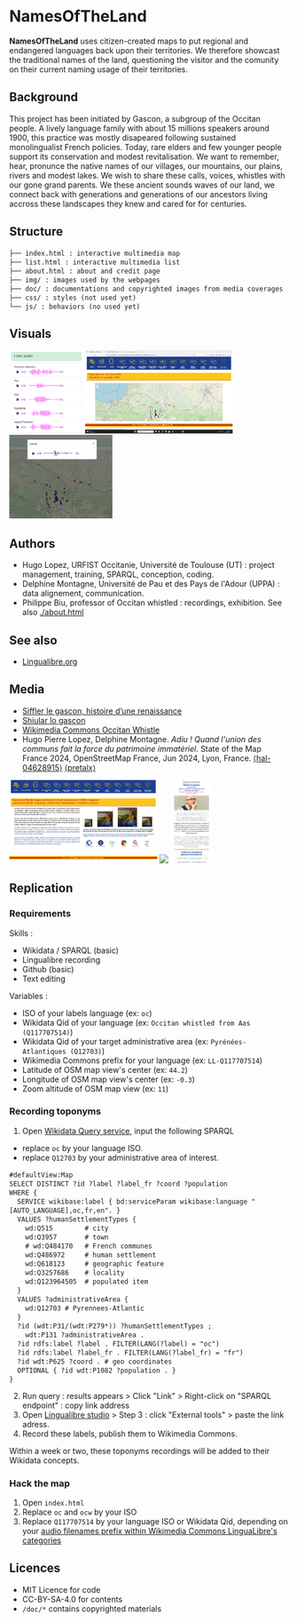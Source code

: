 # NamesOfTheLand

**NamesOfTheLand** uses citizen-created maps to put regional and endangered languages back upon their territories. We therefore showcast the traditional names of the land, questioning the visitor and the comunity on their current naming usage of their territories. 

## Background
This project has been initiated by Gascon, a subgroup of the Occitan people. A lively language family with about 15 millions speakers around 1900, this practice was mostly disapeared following sustained monolingualist French policies. Today, rare elders and few younger people support its conservation and modest revitalisation. We want to remember, hear, pronunce the native names of our villages, our mountains, our plains, rivers and modest lakes. We wish to share these calls, voices, whistles with our gone grand parents. We these ancient sounds waves of our land, we connect back with generations and generations of our ancestors living accross these landscapes they knew and cared for for centuries.

## Structure 
```
├── index.html : interactive multimedia map
├── list.html : interactive multimedia list
├── about.html : about and credit page
├── img/ : images used by the webpages
├── doc/ : documentations and copyrighted images from media coverages
├── css/ : styles (not used yet)
└── js/ : behaviors (no used yet)
```

## Visuals
<img src="doc/NamesOfTheLand-List.png" style="height:150px;"/> <img src="doc/NamesOfTheLands-Expo-App.png" style="height:150px;"/> <img src="doc/NamesOfTheLand-map.png" style="height:150px;"/>

## Authors
- Hugo Lopez, URFIST Occitanie, Université de Toulouse (UT) : project management, training, SPARQL, conception, coding.
- Delphine Montagne, Université de Pau et des Pays de l'Adour (UPPA) : data alignement, communication.
- Philippe Biu, professor of Occitan whistled : recordings, exhibition.
See also [./about.html](https://hugolpz.github.io/NamesOfTheLand/about.html)

## See also
- [Lingualibre.org](https://lingualibre.org)

## Media
- [Siffler le gascon, histoire d’une renaissance](https://www.anglet.fr/sorties/agendas/detail-dun-agenda/actualites/siffler-le-gascon-histoire-dune-renaissance/)
- [Shiular lo gascon](https://www.calameo.com/villeanglet/read/0002051056b581caa133c)
- [Wikimedia Commons Occitan Whistle](https://commons.wikimedia.org/wiki/Category:Lingua_Libre_pronunciation-other_(Q117707514))
- Hugo Pierre Lopez, Delphine Montagne. _Adiu ! Quand l'union des communs fait la force du patrimoine immatériel_. State of the Map France 2024, OpenStreetMap France, Jun 2024, Lyon, France. [⟨hal-04628915⟩](https://hal.science/hal-04628915) [⟨pretalx⟩](https://pretalx.com/sotm-fr-2024/talk/CL7UFN/)

<img src="doc/NamesOfTheLands-Expo-App-Intro.png" style="height:150px;"/> <img src="doc/Ville d'Anglet, site officiel - Siffler le gascon, histoire d’une renaissance.png" style="height:150px;"/> <img src="./doc/2024_Shiular_lo_gascon.png" style="height:150px;"/>

## Replication
### Requirements
Skills :
- Wikidata / SPARQL (basic)
- Lingualibre recording
- Github (basic)
- Text editing

Variables :
- ISO of your labels language (ex: `oc`)
- Wikidata Qid of your language (ex: `Occitan whistled from Aas (Q117707514)`)
- Wikidata Qid of your target administrative area (ex: `Pyrénées-Atlantiques (Q12703)`)
- Wikimedia Commons prefix for your language (ex: `LL-Q117707514`)
- Latitude of OSM map view's center (ex: `44.2`)
- Longitude of OSM map view's center (ex: `-0.3`)
- Zoom altitude of OSM map view (ex: `11`)

### Recording toponyms
1. Open [Wikidata Query service](https://query.wikidata.org/), input the following SPARQL
  - replace `oc` by your language ISO.
  - replace `Q12703` by your administrative area of interest.
```sparql
#defaultView:Map
SELECT DISTINCT ?id ?label ?label_fr ?coord ?population
WHERE {
  SERVICE wikibase:label { bd:serviceParam wikibase:language "[AUTO_LANGUAGE],oc,fr,en". }
  VALUES ?humanSettlementTypes {
    wd:Q515        # city
    wd:Q3957       # town 
    # wd:Q484170   # French communes
    wd:Q486972     # human settlement
    wd:Q618123     # geographic feature
    wd:Q3257686    # locality
    wd:Q123964505  # populated item
  }
  VALUES ?administrativeArea {
    wd:Q12703 # Pyrennees-Atlantic
  }
  ?id (wdt:P31/(wdt:P279*)) ?humanSettlementTypes ; 
    wdt:P131 ?administrativeArea .
  ?id rdfs:label ?label . FILTER(LANG(?label) = "oc")
  ?id rdfs:label ?label_fr . FILTER(LANG(?label_fr) = "fr")
  ?id wdt:P625 ?coord . # geo coordinates
  OPTIONAL { ?id wdt:P1082 ?population . }
}
```
2. Run query : results appears > Click "Link" > Right-click on "SPARQL endpoint" : copy link address
3. Open [Lingualibre studio](https://lingualibre.org/wiki/Special:RecordWizard) > Step 3 : click "External tools" > paste the link adress.
4. Record these labels, publish them to Wikimedia Commons.

Within a week or two, these toponyms recordings will be added to their Wikidata concepts.

### Hack the map
1. Open `index.html`
  1. Replace `oc` and `ocw` by your ISO
  2. Replace `Q117707514` by your language ISO or Wikidata Qid, depending on your [audio filenames prefix within Wikimedia Commons LinguaLibre's categories](https://commons.wikimedia.org/wiki/Category:Lingua_Libre_pronunciation)

## Licences
- MIT Licence for code
- CC-BY-SA-4.0 for contents
- `/doc/*` contains copyrighted materials
